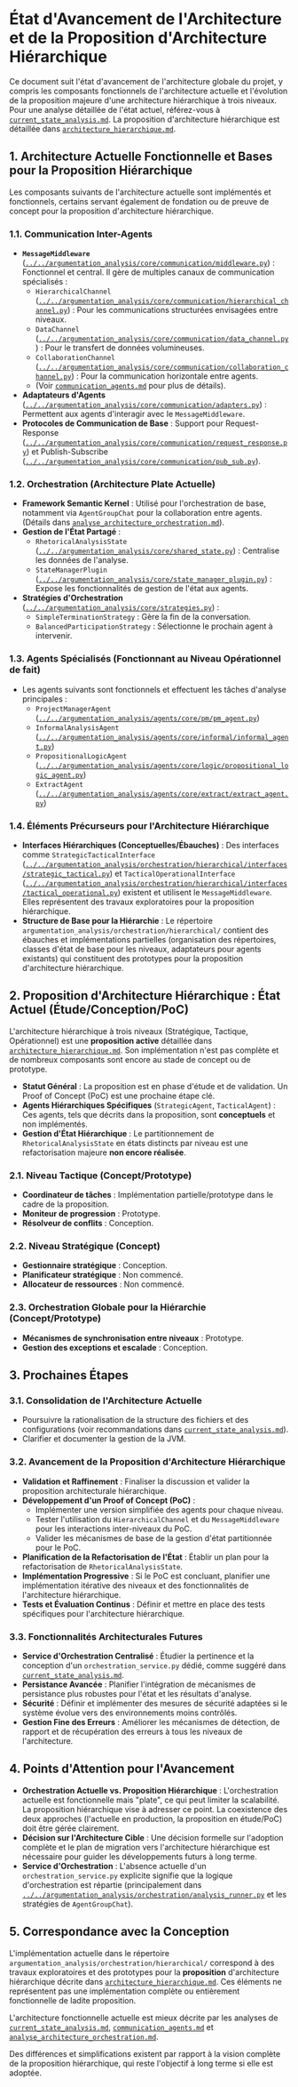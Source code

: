 # État d'Avancement de l'Architecture et de la Proposition d'Architecture Hiérarchique

Ce document suit l'état d'avancement de l'architecture globale du projet, y compris les composants fonctionnels de l'architecture actuelle et l'évolution de la proposition majeure d'une architecture hiérarchique à trois niveaux. Pour une analyse détaillée de l'état actuel, référez-vous à [`current_state_analysis.md`](./current_state_analysis.md:1). La proposition d'architecture hiérarchique est détaillée dans [`architecture_hierarchique.md`](./architecture_hierarchique.md:1).

## 1. Architecture Actuelle Fonctionnelle et Bases pour la Proposition Hiérarchique

Les composants suivants de l'architecture actuelle sont implémentés et fonctionnels, certains servant également de fondation ou de preuve de concept pour la proposition d'architecture hiérarchique.

### 1.1. Communication Inter-Agents
*   **`MessageMiddleware`** ([`../../argumentation_analysis/core/communication/middleware.py`](../../argumentation_analysis/core/communication/middleware.py:19)) : Fonctionnel et central. Il gère de multiples canaux de communication spécialisés :
    *   `HierarchicalChannel` ([`../../argumentation_analysis/core/communication/hierarchical_channel.py`](../../argumentation_analysis/core/communication/hierarchical_channel.py:20)) : Pour les communications structurées envisagées entre niveaux.
    *   `DataChannel` ([`../../argumentation_analysis/core/communication/data_channel.py`](../../argumentation_analysis/core/communication/data_channel.py:253)) : Pour le transfert de données volumineuses.
    *   `CollaborationChannel` ([`../../argumentation_analysis/core/communication/collaboration_channel.py`](../../argumentation_analysis/core/communication/collaboration_channel.py:140)) : Pour la communication horizontale entre agents.
    *   (Voir [`communication_agents.md`](./communication_agents.md:1) pour plus de détails).
*   **Adaptateurs d'Agents** ([`../../argumentation_analysis/core/communication/adapters.py`](../../argumentation_analysis/core/communication/adapters.py:1)) : Permettent aux agents d'interagir avec le `MessageMiddleware`.
*   **Protocoles de Communication de Base** : Support pour Request-Response ([`../../argumentation_analysis/core/communication/request_response.py`](../../argumentation_analysis/core/communication/request_response.py:1)) et Publish-Subscribe ([`../../argumentation_analysis/core/communication/pub_sub.py`](../../argumentation_analysis/core/communication/pub_sub.py:1)).

### 1.2. Orchestration (Architecture Plate Actuelle)
*   **Framework Semantic Kernel** : Utilisé pour l'orchestration de base, notamment via `AgentGroupChat` pour la collaboration entre agents. (Détails dans [`analyse_architecture_orchestration.md`](./analyse_architecture_orchestration.md:58)).
*   **Gestion de l'État Partagé** :
    *   `RhetoricalAnalysisState` ([`../../argumentation_analysis/core/shared_state.py`](../../argumentation_analysis/core/shared_state.py:12)) : Centralise les données de l'analyse.
    *   `StateManagerPlugin` ([`../../argumentation_analysis/core/state_manager_plugin.py`](../../argumentation_analysis/core/state_manager_plugin.py:16)) : Expose les fonctionnalités de gestion de l'état aux agents.
*   **Stratégies d'Orchestration** ([`../../argumentation_analysis/core/strategies.py`](../../argumentation_analysis/core/strategies.py:1)) :
    *   `SimpleTerminationStrategy` : Gère la fin de la conversation.
    *   `BalancedParticipationStrategy` : Sélectionne le prochain agent à intervenir.

### 1.3. Agents Spécialisés (Fonctionnant au Niveau Opérationnel de fait)
*   Les agents suivants sont fonctionnels et effectuent les tâches d'analyse principales :
    *   `ProjectManagerAgent` ([`../../argumentation_analysis/agents/core/pm/pm_agent.py`](../../argumentation_analysis/agents/core/pm/pm_agent.py:1))
    *   `InformalAnalysisAgent` ([`../../argumentation_analysis/agents/core/informal/informal_agent.py`](../../argumentation_analysis/agents/core/informal/informal_agent.py:1))
    *   `PropositionalLogicAgent` ([`../../argumentation_analysis/agents/core/logic/propositional_logic_agent.py`](../../argumentation_analysis/agents/core/logic/propositional_logic_agent.py:1))
    *   `ExtractAgent` ([`../../argumentation_analysis/agents/core/extract/extract_agent.py`](../../argumentation_analysis/agents/core/extract/extract_agent.py:1))

### 1.4. Éléments Précurseurs pour l'Architecture Hiérarchique
*   **Interfaces Hiérarchiques (Conceptuelles/Ébauches)** : Des interfaces comme `StrategicTacticalInterface` ([`../../argumentation_analysis/orchestration/hierarchical/interfaces/strategic_tactical.py`](../../argumentation_analysis/orchestration/hierarchical/interfaces/strategic_tactical.py:22)) et `TacticalOperationalInterface` ([`../../argumentation_analysis/orchestration/hierarchical/interfaces/tactical_operational.py`](../../argumentation_analysis/orchestration/hierarchical/interfaces/tactical_operational.py:22)) existent et utilisent le `MessageMiddleware`. Elles représentent des travaux exploratoires pour la proposition hiérarchique.
*   **Structure de Base pour la Hiérarchie** : Le répertoire `argumentation_analysis/orchestration/hierarchical/` contient des ébauches et implémentations partielles (organisation des répertoires, classes d'état de base pour les niveaux, adaptateurs pour agents existants) qui constituent des prototypes pour la proposition d'architecture hiérarchique.

## 2. Proposition d'Architecture Hiérarchique : État Actuel (Étude/Conception/PoC)

L'architecture hiérarchique à trois niveaux (Stratégique, Tactique, Opérationnel) est une **proposition active** détaillée dans [`architecture_hierarchique.md`](./architecture_hierarchique.md:1). Son implémentation n'est pas complète et de nombreux composants sont encore au stade de concept ou de prototype.

*   **Statut Général** : La proposition est en phase d'étude et de validation. Un Proof of Concept (PoC) est une prochaine étape clé.
*   **Agents Hiérarchiques Spécifiques** (`StrategicAgent`, `TacticalAgent`) : Ces agents, tels que décrits dans la proposition, sont **conceptuels** et non implémentés.
*   **Gestion d'État Hiérarchique** : Le partitionnement de `RhetoricalAnalysisState` en états distincts par niveau est une refactorisation majeure **non encore réalisée**.

### 2.1. Niveau Tactique (Concept/Prototype)
*   **Coordinateur de tâches** : Implémentation partielle/prototype dans le cadre de la proposition.
*   **Moniteur de progression** : Prototype.
*   **Résolveur de conflits** : Conception.

### 2.2. Niveau Stratégique (Concept)
*   **Gestionnaire stratégique** : Conception.
*   **Planificateur stratégique** : Non commencé.
*   **Allocateur de ressources** : Non commencé.

### 2.3. Orchestration Globale pour la Hiérarchie (Concept/Prototype)
*   **Mécanismes de synchronisation entre niveaux** : Prototype.
*   **Gestion des exceptions et escalade** : Conception.

## 3. Prochaines Étapes

### 3.1. Consolidation de l'Architecture Actuelle
*   Poursuivre la rationalisation de la structure des fichiers et des configurations (voir recommandations dans [`current_state_analysis.md`](./current_state_analysis.md:165)).
*   Clarifier et documenter la gestion de la JVM.

### 3.2. Avancement de la Proposition d'Architecture Hiérarchique
*   **Validation et Raffinement** : Finaliser la discussion et valider la proposition architecturale hiérarchique.
*   **Développement d'un Proof of Concept (PoC)** :
    *   Implémenter une version simplifiée des agents pour chaque niveau.
    *   Tester l'utilisation du `HierarchicalChannel` et du `MessageMiddleware` pour les interactions inter-niveaux du PoC.
    *   Valider les mécanismes de base de la gestion d'état partitionnée pour le PoC.
*   **Planification de la Refactorisation de l'État** : Établir un plan pour la refactorisation de `RhetoricalAnalysisState`.
*   **Implémentation Progressive** : Si le PoC est concluant, planifier une implémentation itérative des niveaux et des fonctionnalités de l'architecture hiérarchique.
*   **Tests et Évaluation Continus** : Définir et mettre en place des tests spécifiques pour l'architecture hiérarchique.

### 3.3. Fonctionnalités Architecturales Futures
*   **Service d'Orchestration Centralisé** : Étudier la pertinence et la conception d'un `orchestration_service.py` dédié, comme suggéré dans [`current_state_analysis.md`](./current_state_analysis.md:164).
*   **Persistance Avancée** : Planifier l'intégration de mécanismes de persistance plus robustes pour l'état et les résultats d'analyse.
*   **Sécurité** : Définir et implémenter des mesures de sécurité adaptées si le système évolue vers des environnements moins contrôlés.
*   **Gestion Fine des Erreurs** : Améliorer les mécanismes de détection, de rapport et de récupération des erreurs à tous les niveaux de l'architecture.

## 4. Points d'Attention pour l'Avancement

*   **Orchestration Actuelle vs. Proposition Hiérarchique** : L'orchestration actuelle est fonctionnelle mais "plate", ce qui peut limiter la scalabilité. La proposition hiérarchique vise à adresser ce point. La coexistence des deux approches (l'actuelle en production, la proposition en étude/PoC) doit être gérée clairement.
*   **Décision sur l'Architecture Cible** : Une décision formelle sur l'adoption complète et le plan de migration vers l'architecture hiérarchique est nécessaire pour guider les développements futurs à long terme.
*   **Service d'Orchestration** : L'absence actuelle d'un `orchestration_service.py` explicite signifie que la logique d'orchestration est répartie (principalement dans [`../../argumentation_analysis/orchestration/analysis_runner.py`](../../argumentation_analysis/orchestration/analysis_runner.py:1) et les stratégies de `AgentGroupChat`).

## 5. Correspondance avec la Conception

L'implémentation actuelle dans le répertoire `argumentation_analysis/orchestration/hierarchical/` correspond à des travaux exploratoires et des prototypes pour la **proposition** d'architecture hiérarchique décrite dans [`architecture_hierarchique.md`](./architecture_hierarchique.md:1). Ces éléments ne représentent pas une implémentation complète ou entièrement fonctionnelle de ladite proposition.

L'architecture fonctionnelle actuelle est mieux décrite par les analyses de [`current_state_analysis.md`](./current_state_analysis.md:1), [`communication_agents.md`](./communication_agents.md:1) et [`analyse_architecture_orchestration.md`](./analyse_architecture_orchestration.md:1).

Des différences et simplifications existent par rapport à la vision complète de la proposition hiérarchique, qui reste l'objectif à long terme si elle est adoptée.
